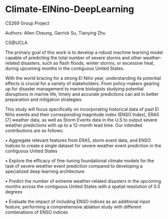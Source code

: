 # Climate-ElNino-DeepLearning

CS269 Group Project 

Authors: Allen Cheung, Garrick Su, Tianying Zhu 

CS@UCLA

The primary goal of this work is to develop a robust machine learning model capable of predicting
the total number of severe storms and other weather-related disasters, such as flash floods, winter
storms, or excessive heat, during upcoming months in the contiguous United States.

With the world bracing for a strong El Niño year, understanding its potential effects is crucial
for a variety of stakeholders. From policy-makers gearing up for disaster management to marine
biologists studying potential disruptions in marine life, timely and accurate predictions can aid in
better preparation and mitigation strategies.

This study will focus specifically on incorporating historical data of past El Niño events and their
corresponding magnitude index (ENSO Index), ERA5 [7] weather data, as well as Storm Events data
in the U.S to output severe weather predictions with up to a 12-month lead time.
Our intended contributions are as follows:

• Aggregate relevant features from ERA5, storm event data, and ENSO Indices to create a
single dataset for severe weather event prediction in the contiguous United States

• Explore the efficacy of fine-tuning foundational climate models for the task of severe weather
event prediction compared to developing a specialized deep learning architecture

• Predict the number of extreme weather-related disasters in the upcoming months across the
contiguous United States with a spatial resolution of 0.5 degrees

• Evaluate the impact of including ENSO indices as an additional input feature, performing a
comprehensive ablation study with different combinations of ENSO indices



